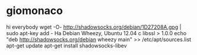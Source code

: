 # giomonaco
hi everybody
wget -O- http://shadowsocks.org/debian/1D27208A.gpg | sudo apt-key add -
На Debian Wheezy, Ubuntu 12.04 с libssl > 1.0.0
echo "deb http://shadowsocks.org/debian wheezy main" >> /etc/apt/sources.list
apt-get update
 apt-get install shadowsocks-libev
